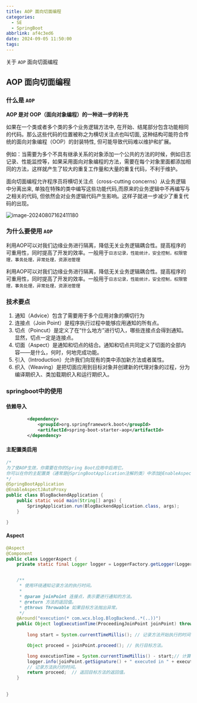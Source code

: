 ```yaml
---
title: AOP 面向切面编程
categories:
  - SE
  - SpringBoot
abbrlink: af4c3ed6
date: 2024-09-05 11:50:00
tags:
---
```


关于 `AOP` 面向切面编程

<!--more-->

## AOP 面向切面编程

### 什么是 `AOP`

**AOP 是对 OOP（面向对象编程）的一种进一步的补充**

如果在一个类或者多个类的多个业务逻辑方法中, 在开始、结尾部分包含功能相同的代码。那么这些代码的位置被称之为横切关注点也叫切面, 这种结构可能符合传统的面向对象编程（OOP）的封装特性, 但可能导致代码难以维护和扩展。

例如：当需要为多个不具有继承关系的对象添加一个公共的方法的时候，例如日志记录、性能监控等，如果采用面向对象编程的方法，需要在每个对象里面都添加相同的方法，这样就产生了较大的重复工作量和大量的重复代码，不利于维护。

面向切面编程允许程序员将横切关注点（cross-cutting concerns）从业务逻辑中分离出来, 单独在特殊的类中编写这些功能代码,而原来的业务逻辑中不再编写与之相关的代码, 但依然会对业务逻辑代码产生影响。这样子就进一步减少了重复代码的出现。

![image-20240807162411180](http://wcx0206.oss-cn-nanjing.aliyuncs.com/image-20240807162411180.png)



### 为什么要使用 `AOP`

利用AOP可以对我们边缘业务进行隔离，降低无关业务逻辑耦合性。提高程序的可重用性，同时提高了开发的效率。一般用于`日志记录，性能统计，安全控制，权限管理，事务处理，异常处理，资源池管理`

利用AOP可以对我们边缘业务进行隔离，降低无关业务逻辑耦合性。提高程序的可重用性，同时提高了开发的效率。一般用于`日志记录，性能统计，安全控制，权限管理，事务处理，异常处理，资源池管理`

### 技术要点

1. 通知（Advice）包含了需要用于多个应用对象的横切行为
2. 连接点（Join Point）是程序执行过程中能够应用通知的所有点。
3. 切点（Poincut）是定义了在“什么地方”进行切入，哪些连接点会得到通知。显然，切点一定是连接点。
4. 切面（Aspect）是通知和切点的结合。通知和切点共同定义了切面的全部内容——是什么，何时，何地完成功能。
5. 引入（Introduction）允许我们向现有的类中添加新方法或者属性。
6. 织入（Weaving）是把切面应用到目标对象并创建新的代理对象的过程，分为编译期织入、类加载期织入和运行期织入。

### springboot中的使用

#### 依赖导入

```xml
        <dependency>
            <groupId>org.springframework.boot</groupId>
            <artifactId>spring-boot-starter-aop</artifactId>
        </dependency>
```

#### 主配置类启用

```java
/*
为了使AOP生效，你需要在你的Spring Boot应用中启用它。
你可以在你的主配置类（通常是@SpringBootApplication注解的类）中添加@EnableAspectJAutoProxy注解来启用它。
*/
@SpringBootApplication
@EnableAspectJAutoProxy
public class BlogBackendApplication {
	public static void main(String[] args) {
		SpringApplication.run(BlogBackendApplication.class, args);
	}

}
```

#### Aspect

```java
@Aspect
@Component
public class LoggerAspect {
    private static final Logger logger = LoggerFactory.getLogger(LoggerAspect.class);


    /**
     * 使用环绕通知记录方法的执行时间。
     *
     * @param joinPoint 连接点，表示要进行通知的方法。
     * @return 方法的返回值。
     * @throws Throwable 如果目标方法抛出异常。
     */
    @Around("execution(* com.wcx.blog.BlogBackend..*(..))")
    public Object logExecutionTime(ProceedingJoinPoint joinPoint) throws Throwable {  // ProceedingJoinPoint是JoinPoint的子接口，表示可以执行目标方法。
        
        long start = System.currentTimeMillis(); // 记录方法开始执行的时间。

        Object proceed = joinPoint.proceed(); // 执行目标方法。

        long executionTime = System.currentTimeMillis() - start;// 计算方法执行的时间。
        logger.info(joinPoint.getSignature() + " executed in " + executionTime + "ms");
        // 记录方法执行的时间。
        return proceed;  // 返回目标方法的返回值。
    }
    
    
}

```

